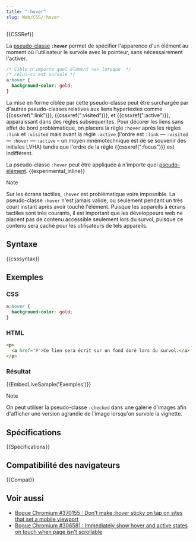 ```yaml
---
title: ":hover"
slug: Web/CSS/:hover
---
```


{{CSSRef}}

La [pseudo-classe](/fr/docs/Web/CSS/Pseudo-classes) **`:hover`** permet de spécifier l'apparence d'un élément au moment où l'utilisateur le survole avec le pointeur, sans nécessairement l'activer.

```css
/* Cible n'importe quel élément <a> lorsque  */
/* celui-ci est survolé */
a:hover {
  background-color: gold;
}
```

La mise en forme ciblée par cette pseudo-classe peut être surchargée par d'autres pseudo-classes relatives aux liens hypertextes comme {{cssxref(":link")}}, {{cssxref(":visited")}}, et {{cssxref(":active")}}, apparaissant dans des règles subséquentes. Pour décorer les liens sans effet de bord problématique, on placera la règle `:hover` après les règles `:link` et `:visited` mais avant la règle `:active` (l'ordre est `:link` — `:visited` — `:hover` — `:active` – un moyen mnémotechnique est de se souvenir des initiales LVHA) tandis que l'ordre de la règle {{cssxref(":focus")}} est indifférent.

La pseudo-classe `:hover` peut être appliquée à n'importe quel [pseudo-élément](/fr/docs/Web/CSS/Pseudo-elements). {{experimental_inline}}

> [!NOTE]
> Sur les écrans tactiles, `:hover` est problématique voire impossible. La pseudo-classe `:hover` n'est jamais valide, ou seulement pendant un très court instant après avoir touché l'élément. Puisque les appareils à écrans tactiles sont très courants, il est important que les développeurs web ne placent pas de contenu accessible seulement lors du survol, puisque ce contenu sera caché pour les utilisateurs de tels appareils.

## Syntaxe

{{csssyntax}}

## Exemples

### CSS

```css
a:hover {
  background-color: gold;
}
```

### HTML

```html
<p>
  <a href="#">Ce lien sera écrit sur un fond doré lors du survol.</a>
</p>
```

### Résultat

{{EmbedLiveSample('Exemples')}}

> [!NOTE]
> On peut utiliser la pseudo-classe `:checked` dans une galerie d'images afin d'afficher une version agrandie de l'image lorsqu'on survole la vignette.

## Spécifications

{{Specifications}}

## Compatibilité des navigateurs

{{Compat}}

## Voir aussi

- [Bogue Chromium #370155 : Don't make :hover sticky on tap on sites that set a mobile viewport](https://code.google.com/p/chromium/issues/detail?id=370155)
- [Bogue Chromium #306581 : Immediately show hover and active states on touch when page isn't scrollable](https://code.google.com/p/chromium/issues/detail?id=306581)
